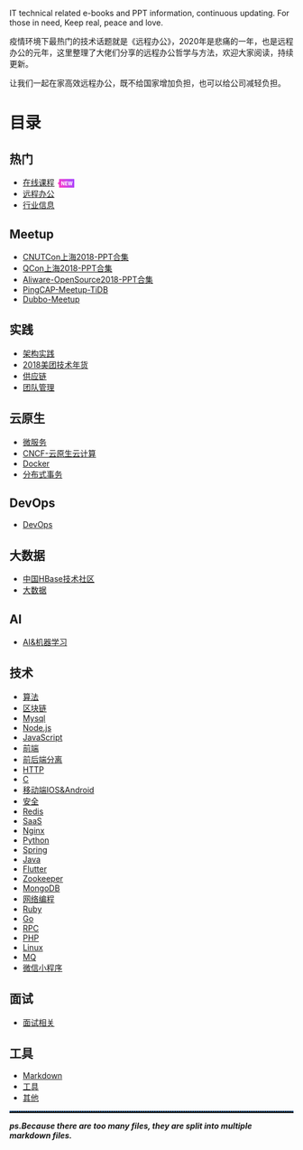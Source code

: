 IT technical related e-books and PPT information, continuous updating.
For those in need, Keep real, peace and love.

疫情环境下最热门的技术话题就是《远程办公》，2020年是悲痛的一年，也是远程办公的元年，这里整理了大佬们分享的远程办公哲学与方法，欢迎大家阅读，持续更新。

让我们一起在家高效远程办公，既不给国家增加负担，也可以给公司减轻负担。

# 目录
## 热门
* [在线课程](md/onlineCourse.md)<img src="icon/new.png" alt="new" width="30" height="16" style="content: '';width: 30px;height: 16px;background-size: contain;display: inline-block;vertical-align: middle;margin-left: 5px;" />
* [远程办公](md/telecommuting.md)
* [行业信息](md/hangye.md)
## Meetup
* [CNUTCon上海2018-PPT合集](md/cnutcon2018.md)
* [QCon上海2018-PPT合集](md/qconsh2018.md)
* [Aliware-OpenSource2018-PPT合集](md/aliwareOpenSource2018.md)
* [PingCAP-Meetup-TiDB](md/pingcap-meetup.md)
* [Dubbo-Meetup](md/dubbo-meetup.md)
## 实践
* [架构实践](md/architectural-practice.md)
* [2018美团技术年货](md/meituan2018.md)
* [供应链](md/scm.md)
* [团队管理](md/management.md)
## 云原生
* [微服务](md/micro-service.md)
* [CNCF-云原生云计算](md/cncf.md)
* [Docker](md/docker.md)
* [分布式事务](md/distributed-transaction.md)
## DevOps
* [DevOps](md/devops.md)
## 大数据
* [中国HBase技术社区](md/hbase-group-meetup.md)
* [大数据](md/bigdata.md)
## AI
* [AI&机器学习](md/ai.md)
## 技术
* [算法](md/algorithm.md)
* [区块链](md/block-chain.md)
* [Mysql](md/mysql.md)
* [Node.js](md/nodejs.md)
* [JavaScript](md/javascript.md)
* [前端](md/front-end.md)
* [前后端分离](md/front-end.md#前后端分离)
* [HTTP](md/http.md)
* [C](md/c.md)
* [移动端IOS&Android](md/ios-android.md)
* [安全](md/security.md)
* [Redis](md/redis.md)
* [SaaS](md/saas.md)
* [Nginx](md/nginx.md)
* [Python](md/python.md)
* [Spring](md/spring.md)
* [Java](md/java.md)
* [Flutter](md/flutter.md)
* [Zookeeper](md/zookeeper.md)
* [MongoDB](md/mongodb.md)
* [网络编程](md/network-programming.md)
* [Ruby](md/ruby.md)
* [Go](md/go.md)
* [RPC](md/rpc.md)
* [PHP](md/php.md)
* [Linux](md/linux.md)
* [MQ](md/mq.md)
* [微信小程序](md/wechat.md)
## 面试
* [面试相关](md/interview.md)
## 工具
* [Markdown](md/markdown.md)
* [工具](md/tools.md)
* [其他](md/other.md)

<hr style=" height:2px;border:none;border-top:2px dotted #185598;" />

**_ps.Because there are too many files, they are split into multiple markdown files._**







